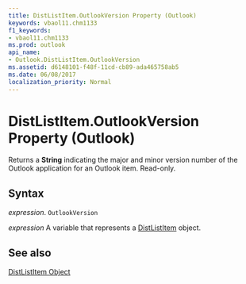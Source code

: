 ```yaml
---
title: DistListItem.OutlookVersion Property (Outlook)
keywords: vbaol11.chm1133
f1_keywords:
- vbaol11.chm1133
ms.prod: outlook
api_name:
- Outlook.DistListItem.OutlookVersion
ms.assetid: d6148101-f48f-11cd-cb89-ada465758ab5
ms.date: 06/08/2017
localization_priority: Normal
---
```



# DistListItem.OutlookVersion Property (Outlook)

Returns a  **String** indicating the major and minor version number of the Outlook application for an Outlook item. Read-only.


## Syntax

_expression_. `OutlookVersion`

_expression_ A variable that represents a [DistListItem](./Outlook.DistListItem.md) object.


## See also


[DistListItem Object](Outlook.DistListItem.md)

